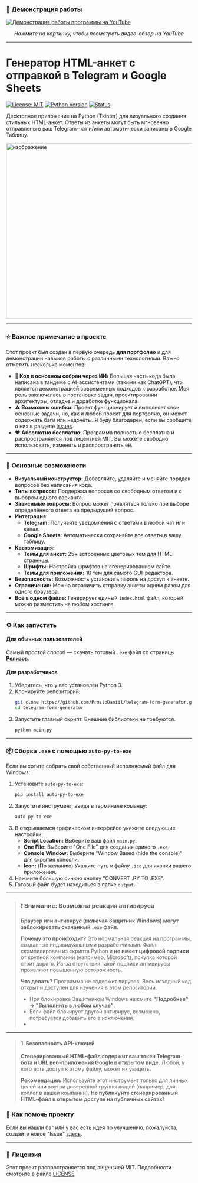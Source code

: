 ### 🎥 Демонстрация работы

[![Демонстрация работы программы на YouTube](https://img.youtube.com/vi/6T9xJBeij1U/0.jpg)](https://www.youtube.com/watch?v=6T9xJBeij1U)

*<p align="center">Нажмите на картинку, чтобы посмотреть видео-обзор на YouTube</p>*

---

# Генератор HTML-анкет с отправкой в Telegram и Google Sheets

[![License: MIT](https://img.shields.io/badge/License-MIT-yellow.svg)](https://opensource.org/licenses/MIT)
[![Python Version](https://img.shields.io/badge/python-3.x-blue.svg)](https://www.python.org/)
[![Status](https://img.shields.io/badge/status-active-success.svg)]()

Десктопное приложение на Python (Tkinter) для визуального создания стильных HTML-анкет. Ответы из анкеты могут быть мгновенно отправлены в ваш Telegram-чат и/или автоматически записаны в Google Таблицу.

<img width="1886" height="475" alt="изображение" src="https://github.com/user-attachments/assets/fe2058da-66aa-44c7-9f09-747c10f6e074" />


---

### ⭐ Важное примечание о проекте

Этот проект был создан в первую очередь **для портфолио** и для демонстрации навыков работы с различными технологиями. Важно отметить несколько моментов:

*   **🤖 Код в основном собран через ИИ:** Большая часть кода была написана в тандеме с AI-ассистентами (такими как ChatGPT), что является демонстрацией современных подходов к разработке. Моя роль заключалась в постановке задач, проектировании архитектуры, отладке и доработке функционала.
*   **⚠️ Возможны ошибки:** Проект функционирует и выполняет свои основные задачи, но, как и любой проект для портфолио, он может содержать баги или недочёты. Я буду благодарен, если вы сообщите о них в разделе [Issues](https://github.com/ProstoDaniil/telegram-form-generator/issues).
*   **❤️ Абсолютно бесплатно:** Программа полностью бесплатна и распространяется под лицензией MIT. Вы можете свободно использовать, изменять и распространять её.

---

### 🚀 Основные возможности

- **Визуальный конструктор:** Добавляйте, удаляйте и меняйте порядок вопросов без написания кода.
- **Типы вопросов:** Поддержка вопросов со свободным ответом и с выбором одного варианта.
- **Зависимые вопросы:** Вопрос может появляться только при выборе определённого ответа на предыдущий вопрос.
- **Интеграция:**
  - **Telegram:** Получайте уведомления с ответами в любой чат или канал.
  - **Google Sheets:** Автоматически сохраняйте все ответы в вашу таблицу.
- **Кастомизация:**
  - **Темы для анкет:** 25+ встроенных цветовых тем для HTML-страницы.
  - **Шрифты:** Настройка шрифтов на сгенерированном сайте.
  - **Темы для приложения:** 10 тем для самого GUI-редактора.
- **Безопасность:** Возможность установить пароль на доступ к анкете.
- **Ограничения:** Можно ограничить отправку анкеты одним разом для одного браузера.
- **Всё в одном файле:** Генерирует единый `index.html` файл, который можно разместить на любом хостинге.

---

### ⚙️ Как запустить

#### Для обычных пользователей

Самый простой способ — скачать готовый `.exe` файл со страницы [**Релизов**](https://github.com/ProstoDaniil/telegram-form-generator/releases).

#### Для разработчиков

1.  Убедитесь, что у вас установлен Python 3.
2.  Клонируйте репозиторий:
    ```bash
    git clone https://github.com/ProstoDaniil/telegram-form-generator.git
    cd telegram-form-generator
    ```
3.  Запустите главный скрипт. Внешние библиотеки не требуются.
    ```bash
    python main.py
    ```

---

### 📦 Сборка `.exe` с помощью `auto-py-to-exe`

Если вы хотите собрать свой собственный исполняемый файл для Windows:

1.  Установите `auto-py-to-exe`:
    ```bash
    pip install auto-py-to-exe
    ```
2.  Запустите инструмент, введя в терминале команду:
    ```bash
    auto-py-to-exe
    ```
3.  В открывшемся графическом интерфейсе укажите следующие настройки:
    - **Script Location:** Выберите ваш файл `main.py`.
    - **One File:** Выберите "One File" для создания единого `.exe`.
    - **Console Window:** Выберите "Window Based (hide the console)" для скрытия консоли.
    - **Icon:** (По желанию) Укажите путь к файлу `.ico` для иконки вашего приложения.
4.  Нажмите большую синюю кнопку "CONVERT .PY TO .EXE".
5.  Готовый файл будет находиться в папке `output`.

---

> ### ❗ Внимание: Возможна реакция антивируса
>
> **Браузер или антивирус (включая Защитник Windows) могут заблокировать скачанный `.exe` файл.**
>
> **Почему это происходит?**
> Это нормальная реакция на программы, созданные индивидуальными разработчиками. Файл скомпилирован из скрипта Python и **не имеет цифровой подписи** от крупной компании (например, Microsoft), покупка которой стоит дорого. Из-за отсутствия такой подписи антивирусы проявляют повышенную осторожность.
>
> **Что делать?**
> Программа не содержит вирусов. Весь исходный код открыт и доступен для изучения в этом репозитории.
> *   При блокировке Защитником Windows нажмите **"Подробнее" → "Выполнить в любом случае"**.
> *   Если файл блокирует другой антивирус, возможно, потребуется добавить его в исключения.
> *   
---

> #### 1. Безопасность API-ключей
> **Сгенерированный HTML-файл содержит ваш токен Telegram-бота и URL веб-приложения Google в открытом виде.** Любой, у кого есть доступ к этому файлу, может их увидеть.
>
> **Рекомендация:** Используйте этот инструмент только для личных целей или внутри доверенной группы людей (например, для коллег в вашей компании). **Не публикуйте сгенерированный HTML-файл в открытом доступе на публичных сайтах!**
> 

### 🤝 Как помочь проекту

Если вы нашли баг или у вас есть идея по улучшению, пожалуйста, создайте новое "Issue" [здесь](https://github.com/ProstoDaniil/telegram-form-generator/issues).

---

### 📄 Лицензия

Этот проект распространяется под лицензией MIT. Подробности смотрите в файле [LICENSE](LICENSE).
